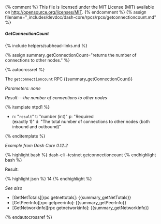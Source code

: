 {% comment %}
This file is licensed under the MIT License (MIT) available on
http://opensource.org/licenses/MIT.
{% endcomment %}
{% assign filename="_includes/devdoc/dash-core/rpcs/rpcs/getconnectioncount.md" %}

##### GetConnectionCount
{% include helpers/subhead-links.md %}

{% assign summary_getConnectionCount="returns the number of connections to other nodes." %}

{% autocrossref %}

The `getconnectioncount` RPC {{summary_getConnectionCount}}

*Parameters: none*

*Result---the number of connections to other nodes*

{% itemplate ntpd1 %}
- n: "`result`"
  t: "number (int)"
  p: "Required<br>(exactly 1)"
  d: "The total number of connections to other nodes (both inbound and outbound)"

{% enditemplate %}

*Example from Dash Core 0.12.2*

{% highlight bash %}
dash-cli -testnet getconnectioncount
{% endhighlight bash %}

Result:

{% highlight json %}
14
{% endhighlight %}

*See also*

* [GetNetTotals][rpc getnettotals]: {{summary_getNetTotals}}
* [GetPeerInfo][rpc getpeerinfo]: {{summary_getPeerInfo}}
* [GetNetworkInfo][rpc getnetworkinfo]: {{summary_getNetworkInfo}}

{% endautocrossref %}
